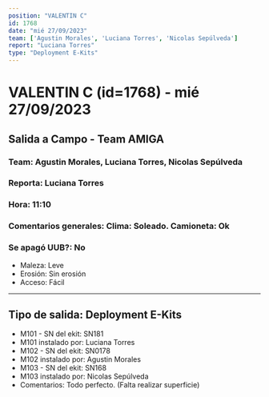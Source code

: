 ```yaml
---
position: "VALENTIN C"
id: 1768
date: "mié 27/09/2023"
team: ['Agustin Morales', 'Luciana Torres', 'Nicolas Sepúlveda']
report: "Luciana Torres"
type: "Deployment E-Kits"
---
```


# VALENTIN C (id=1768) - mié 27/09/2023
## Salida a Campo - Team AMIGA
### Team: Agustin Morales, Luciana Torres, Nicolas Sepúlveda
### Reporta: Luciana Torres
### Hora: 11:10
### Comentarios generales: Clima: Soleado.        Camioneta: Ok 
### Se apagó UUB?: No 
- Maleza: Leve
- Erosión: Sin erosión
- Acceso: Fácil
---------
## Tipo de salida: Deployment E-Kits
   - M101 - SN del ekit: SN181 
   - M101 instalado por: Luciana Torres
   - M102 - SN del ekit: SN0178
   - M102 instalado por: Agustin Morales
   - M103 - SN del ekit: SN168
   - M103 instalado por: Nicolas Sepúlveda
   - Comentarios: Todo perfecto. (Falta realizar superficie) 

